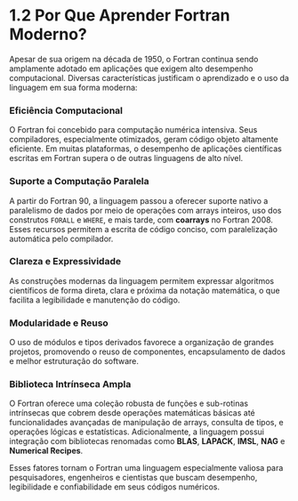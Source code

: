 # 1.2 Por Que Aprender Fortran Moderno?

Apesar de sua origem na década de 1950, o Fortran continua sendo amplamente adotado em aplicações que exigem alto desempenho computacional. Diversas características justificam o aprendizado e o uso da linguagem em sua forma moderna:

### Eficiência Computacional

O Fortran foi concebido para computação numérica intensiva. Seus compiladores, especialmente otimizados, geram código objeto altamente eficiente. Em muitas plataformas, o desempenho de aplicações científicas escritas em Fortran supera o de outras linguagens de alto nível.

### Suporte a Computação Paralela

A partir do Fortran 90, a linguagem passou a oferecer suporte nativo a paralelismo de dados por meio de operações com arrays inteiros, uso dos construtos `FORALL` e `WHERE`, e mais tarde, com **coarrays** no Fortran 2008. Esses recursos permitem a escrita de código conciso, com paralelização automática pelo compilador.

### Clareza e Expressividade

As construções modernas da linguagem permitem expressar algoritmos científicos de forma direta, clara e próxima da notação matemática, o que facilita a legibilidade e manutenção do código.

### Modularidade e Reuso

O uso de módulos e tipos derivados favorece a organização de grandes projetos, promovendo o reuso de componentes, encapsulamento de dados e melhor estruturação do software.

### Biblioteca Intrínseca Ampla

O Fortran oferece uma coleção robusta de funções e sub-rotinas intrínsecas que cobrem desde operações matemáticas básicas até funcionalidades avançadas de manipulação de arrays, consulta de tipos, e operações lógicas e estatísticas. Adicionalmente, a linguagem possui integração com bibliotecas renomadas como **BLAS**, **LAPACK**, **IMSL**, **NAG** e **Numerical Recipes**.

Esses fatores tornam o Fortran uma linguagem especialmente valiosa para pesquisadores, engenheiros e cientistas que buscam desempenho, legibilidade e confiabilidade em seus códigos numéricos.
